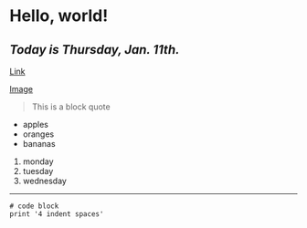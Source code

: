 # **Hello, world!**

## *Today is Thursday, Jan. 11th.*

[Link](https://ucsd-cse15l-w24.github.io/week1/index.html)

[Image](https://github.com/nicolezhi/cse15-lab-reports/assets/112342454/32661801-2c58-462c-aee0-1461e43b43b4)

> This is a block quote
* apples
* oranges
* bananas

1. monday
2. tuesday
3. wednesday

***

```
# code block
print '4 indent spaces'
```
